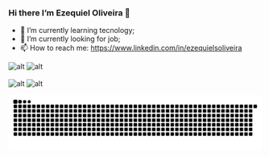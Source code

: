 ### Hi there I’m Ezequiel Oliveira 👋

- 💬 I’m currently learning tecnology;
- 🔭 I’m currently looking for job;
- 📫 How to reach me: https://www.linkedin.com/in/ezequielsoliveira
<!-- - ⚡ Look my portifolio: ... -->

<div>
    <img style="width: auto;" alt="alt" src="https://github-readme-stats.vercel.app/api?username=ezequielsoliveira&count_private=true&show_icons=true&theme=default">
    <img style="width: auto;" alt="alt" src="https://github-readme-stats.vercel.app/api?username=ezequielsoliveira&count_private=true&show_icons=true&theme=default">
</div>
<br />
<div>
  <img style="width: auto;" alt="alt" src="https://github-readme-stats.vercel.app/api/pin/?username=ezequielsoliveira&repo=docker&theme=graywhite">
  <img style="width: auto;" alt="alt" src="https://github-readme-stats.vercel.app/api/pin/?username=ezequielsoliveira&repo=linux&theme=graywhite">
  <!-- <img style="width: auto;" alt="alt" src="https://github-readme-stats.vercel.app/api/top-langs/?username=ezequielsoliveira&layout=compact"> -->
</div>

<!-- [![Top Langs](https://github-readme-stats.vercel.app/api/top-langs/?username=ezequielsoliveira&layout=compact)](https://github.com/ezequielsoliveira) -->

![Snake animation](https://github.com/ezequielsoliveira/ezequielsoliveira/blob/main/grid-snake.svg)

<!--
**ezequielsoliveira/ezequielsoliveira** is a ✨ _special_ ✨ repository because its `README.md` (this file) appears on your GitHub profile.

Here are some ideas to get you started:

- 🔭 I’m currently working on ...
- 🌱 I’m currently learning ...
- 👯 I’m looking to collaborate on ...
- 🤔 I’m looking for help with ...
- 💬 Ask me about ...
- 📫 How to reach me: ...
- 😄 Pronouns: ...
- ⚡ Fun fact: ...
-->
